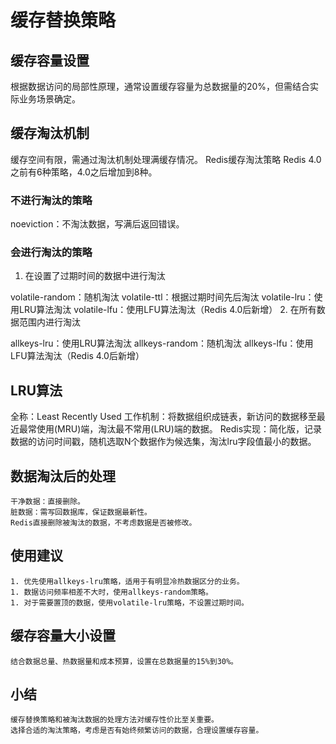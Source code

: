 # 缓存替换策略

## 缓存容量设置

根据数据访问的局部性原理，通常设置缓存容量为总数据量的20%，但需结合实际业务场景确定。

## 缓存淘汰机制

缓存空间有限，需通过淘汰机制处理满缓存情况。
Redis缓存淘汰策略
Redis 4.0之前有6种策略，4.0之后增加到8种。

### 不进行淘汰的策略

noeviction：不淘汰数据，写满后返回错误。

### 会进行淘汰的策略

1. 在设置了过期时间的数据中进行淘汰

volatile-random：随机淘汰
volatile-ttl：根据过期时间先后淘汰
volatile-lru：使用LRU算法淘汰
volatile-lfu：使用LFU算法淘汰（Redis 4.0后新增）
2. 在所有数据范围内进行淘汰

allkeys-lru：使用LRU算法淘汰
allkeys-random：随机淘汰
allkeys-lfu：使用LFU算法淘汰（Redis 4.0后新增）

## LRU算法

全称：Least Recently Used
工作机制：将数据组织成链表，新访问的数据移至最近最常使用(MRU)端，淘汰最不常用(LRU)端的数据。
Redis实现：简化版，记录数据的访问时间戳，随机选取N个数据作为候选集，淘汰lru字段值最小的数据。

## 数据淘汰后的处理

    干净数据：直接删除。
    脏数据：需写回数据库，保证数据最新性。
    Redis直接删除被淘汰的数据，不考虑数据是否被修改。

## 使用建议

    1. 优先使用allkeys-lru策略，适用于有明显冷热数据区分的业务。
    1. 数据访问频率相差不大时，使用allkeys-random策略。
    1. 对于需要置顶的数据，使用volatile-lru策略，不设置过期时间。

## 缓存容量大小设置

    结合数据总量、热数据量和成本预算，设置在总数据量的15%到30%。

## 小结

    缓存替换策略和被淘汰数据的处理方法对缓存性价比至关重要。
    选择合适的淘汰策略，考虑是否有始终频繁访问的数据，合理设置缓存容量。
